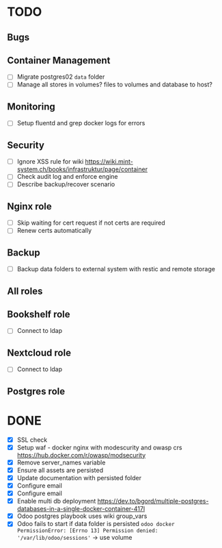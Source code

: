 # TODO

## Bugs

## Container Management

- [ ] Migrate postgres02 `data` folder
- [ ] Manage all stores in volumes? files to volumes and database to host?

## Monitoring

- [ ] Setup fluentd and grep docker logs for errors

## Security

- [ ] Ignore XSS rule for wiki
      https://wiki.mint-system.ch/books/infrastruktur/page/container
- [ ] Check audit log and enforce engine
- [ ] Describe backup/recover scenario

## Nginx role

- [ ] Skip waiting for cert request if not certs are required
- [ ] Renew certs automatically

## Backup

- [ ] Backup data folders to external system with restic and remote storage

## All roles

## Bookshelf role

- [ ] Connect to ldap

## Nextcloud role

- [ ] Connect to ldap

## Postgres role

# DONE

- [x] SSL check
- [x] Setup waf - docker nginx with modescurity and owasp crs https://hub.docker.com/r/owasp/modsecurity
- [x] Remove server_names variable
- [x] Ensure all assets are persisted
- [x] Update documentation with persisted folder
- [x] Configure email
- [x] Configure email
- [x] Enable multi db deployment https://dev.to/bgord/multiple-postgres-databases-in-a-single-docker-container-417l
- [x] Odoo postgres playbook uses wiki group_vars
- [x] Odoo fails to start if data folder is persisted `odoo docker PermissionError: [Errno 13] Permission denied: '/var/lib/odoo/sessions'` -> use volume